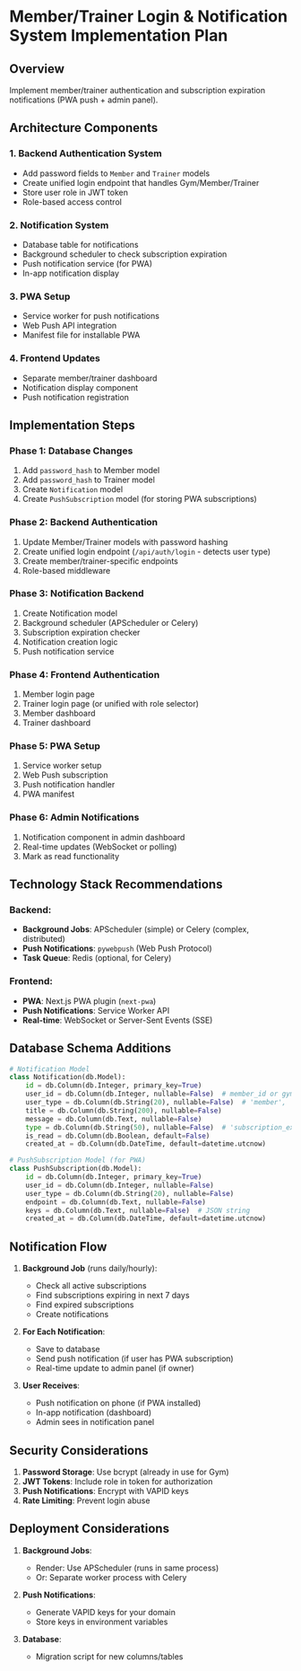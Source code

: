 # Member/Trainer Login & Notification System Implementation Plan

## Overview
Implement member/trainer authentication and subscription expiration notifications (PWA push + admin panel).

## Architecture Components

### 1. **Backend Authentication System**
- Add password fields to `Member` and `Trainer` models
- Create unified login endpoint that handles Gym/Member/Trainer
- Store user role in JWT token
- Role-based access control

### 2. **Notification System**
- Database table for notifications
- Background scheduler to check subscription expiration
- Push notification service (for PWA)
- In-app notification display

### 3. **PWA Setup**
- Service worker for push notifications
- Web Push API integration
- Manifest file for installable PWA

### 4. **Frontend Updates**
- Separate member/trainer dashboard
- Notification display component
- Push notification registration

## Implementation Steps

### Phase 1: Database Changes
1. Add `password_hash` to Member model
2. Add `password_hash` to Trainer model
3. Create `Notification` model
4. Create `PushSubscription` model (for storing PWA subscriptions)

### Phase 2: Backend Authentication
1. Update Member/Trainer models with password hashing
2. Create unified login endpoint (`/api/auth/login` - detects user type)
3. Create member/trainer-specific endpoints
4. Role-based middleware

### Phase 3: Notification Backend
1. Create Notification model
2. Background scheduler (APScheduler or Celery)
3. Subscription expiration checker
4. Notification creation logic
5. Push notification service

### Phase 4: Frontend Authentication
1. Member login page
2. Trainer login page (or unified with role selector)
3. Member dashboard
4. Trainer dashboard

### Phase 5: PWA Setup
1. Service worker setup
2. Web Push subscription
3. Push notification handler
4. PWA manifest

### Phase 6: Admin Notifications
1. Notification component in admin dashboard
2. Real-time updates (WebSocket or polling)
3. Mark as read functionality

## Technology Stack Recommendations

### Backend:
- **Background Jobs**: APScheduler (simple) or Celery (complex, distributed)
- **Push Notifications**: `pywebpush` (Web Push Protocol)
- **Task Queue**: Redis (optional, for Celery)

### Frontend:
- **PWA**: Next.js PWA plugin (`next-pwa`)
- **Push Notifications**: Service Worker API
- **Real-time**: WebSocket or Server-Sent Events (SSE)

## Database Schema Additions

```python
# Notification Model
class Notification(db.Model):
    id = db.Column(db.Integer, primary_key=True)
    user_id = db.Column(db.Integer, nullable=False)  # member_id or gym_id
    user_type = db.Column(db.String(20), nullable=False)  # 'member', 'trainer', 'gym'
    title = db.Column(db.String(200), nullable=False)
    message = db.Column(db.Text, nullable=False)
    type = db.Column(db.String(50), nullable=False)  # 'subscription_expired', etc.
    is_read = db.Column(db.Boolean, default=False)
    created_at = db.Column(db.DateTime, default=datetime.utcnow)

# PushSubscription Model (for PWA)
class PushSubscription(db.Model):
    id = db.Column(db.Integer, primary_key=True)
    user_id = db.Column(db.Integer, nullable=False)
    user_type = db.Column(db.String(20), nullable=False)
    endpoint = db.Column(db.Text, nullable=False)
    keys = db.Column(db.Text, nullable=False)  # JSON string
    created_at = db.Column(db.DateTime, default=datetime.utcnow)
```

## Notification Flow

1. **Background Job** (runs daily/hourly):
   - Check all active subscriptions
   - Find subscriptions expiring in next 7 days
   - Find expired subscriptions
   - Create notifications

2. **For Each Notification**:
   - Save to database
   - Send push notification (if user has PWA subscription)
   - Real-time update to admin panel (if owner)

3. **User Receives**:
   - Push notification on phone (if PWA installed)
   - In-app notification (dashboard)
   - Admin sees in notification panel

## Security Considerations

1. **Password Storage**: Use bcrypt (already in use for Gym)
2. **JWT Tokens**: Include role in token for authorization
3. **Push Notifications**: Encrypt with VAPID keys
4. **Rate Limiting**: Prevent login abuse

## Deployment Considerations

1. **Background Jobs**: 
   - Render: Use APScheduler (runs in same process)
   - Or: Separate worker process with Celery

2. **Push Notifications**:
   - Generate VAPID keys for your domain
   - Store keys in environment variables

3. **Database**:
   - Migration script for new columns/tables

